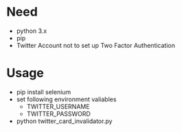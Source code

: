 # Need

- python 3.x
- pip
- Twitter Account not to set up Two Factor Authentication

# Usage

- pip install selenium
- set following environment valiables
  - TWITTER_USERNAME
  - TWITTER_PASSWORD
- python twitter_card_invalidator.py
